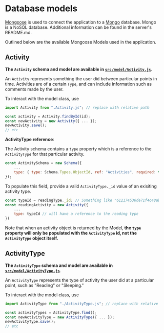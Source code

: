 # Database models

[Mongoose](https://www.npmjs.com/package/mongoose) is used to connect the application to a [Mongo](https://www.mongodb.com/) database. Mongo is a NoSQL database. Additional information can be found in the server's README.md.

Outlined below are the available Mongoose Models used in the application.

## Activity

**The `Activity` schema and model are available in [`src/model/Activity.js`](../src/model/Activity.js)**.

An `Activity` represents something the user did between particular points in time.
Activities are of a certain `Type`, and can include information such as comments made by the user.

To interact with the model class, use

```js
import Activity from ".Activity.js"; // replace with relative path

const activity = Activity.findById(id);
const newActivity = new Activity({ ... });
newActivity.save();
// etc
```

**ActivityType reference**:

The Activity schema contains a `type` property which is a reference to
the `ActivityType` for that particular activity.

```js
const ActivitySchema = new Schema({
    ...
    type: { type: Schema.Types.ObjectId, ref: "Activities", required: true }
});
```

To populate this field, provide a valid `ActivityType._id` value of an exisiting activity type.

```js
const typeId = readingType._id; // Something like "612174530de71f4c48ab23e5"
const readingActivity = new Activity({
    ...
    type: typeId // will have a reference to the reading type
})
```

Note that when an activity object is returned by the Model, **the `type` property will only be populated with the `ActivityType` id, not the `ActivityType` object itself.**

## ActivityType

**The `ActivityType` schema and model are available in [`src/model/ActivityType.js`](../src/model/ActivityType.js)**.

An `ActivityType` represents the type of activity the user did at a particular point, such as "Reading" or "Sleeping."

To interact with the model class, use

```js
import ActivityType from "./ActivityType.js"; // replace with relative path

const activityTypes = ActivityType.find();
const newActivityType = new ActivityType({ ... });
newActivityType.save();
// etc
```
